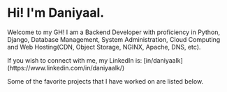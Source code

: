 <h1>Hi! I'm Daniyaal.</h1>
Welcome to my GH! I am a Backend Developer with proficiency in Python, Django, Database Management, System Administration, Cloud Computing and Web Hosting(CDN, Object Storage, NGINX, Apache, DNS, etc).
   
<p>   
If you wish to connect with me, my LinkedIn is: [in/daniyaalk](https://www.linkedin.com/in/daniyaalk/)
   
<p>   
Some of the favorite projects that I have worked on are listed below.

